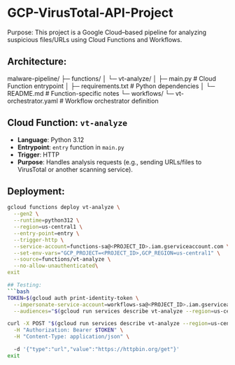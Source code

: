 # GCP-VirusTotal-API-Project
Purpose: 
This project is a Google Cloud–based pipeline for analyzing suspicious files/URLs using Cloud Functions and Workflows.  

## Architecture:

malware-pipeline/
├─ functions/
│ └─ vt-analyze/
│ ├─ main.py # Cloud Function entrypoint
│ ├─ requirements.txt # Python dependencies
│ └─ README.md # Function-specific notes
└─ workflows/
└─ vt-orchestrator.yaml # Workflow orchestrator definition

## Cloud Function: `vt-analyze`
- **Language**: Python 3.12  
- **Entrypoint**: `entry` function in `main.py`  
- **Trigger**: HTTP  
- **Purpose**: Handles analysis requests (e.g., sending URLs/files to VirusTotal or another scanning service).  

## Deployment:
```bash
gcloud functions deploy vt-analyze \
  --gen2 \
  --runtime=python312 \
  --region=us-central1 \
  --entry-point=entry \
  --trigger-http \
  --service-account=functions-sa@<PROJECT_ID>.iam.gserviceaccount.com \
  --set-env-vars="GCP_PROJECT=<PROJECT_ID>,GCP_REGION=us-central1" \
  --source=functions/vt-analyze \
  --no-allow-unauthenticated\
exit

## Testing:
```bash
TOKEN=$(gcloud auth print-identity-token \
  --impersonate-service-account=workflows-sa@<PROJECT_ID>.iam.gserviceaccount.com \
  --audiences="$(gcloud run services describe vt-analyze --region=us-central1 --format='value(status.url)')")

curl -X POST "$(gcloud run services describe vt-analyze --region=us-central1 --format='value(status.url)')" \
  -H "Authorization: Bearer $TOKEN" \
  -H "Content-Type: application/json" \

  -d '{"type":"url","value":"https://httpbin.org/get"}'
exit
